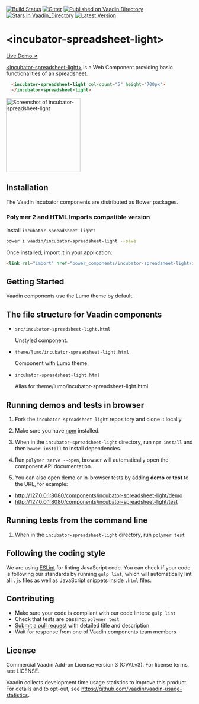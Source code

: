 [![Build Status](https://travis-ci.org/vaadin/incubator-spreadsheet-light.svg?branch=master)](https://travis-ci.org/vaadin/incubator-spreadsheet-light)
[![Gitter](https://badges.gitter.im/Join%20Chat.svg)](https://gitter.im/vaadin/web-components?utm_source=badge&utm_medium=badge&utm_campaign=pr-badge)
[![Published on Vaadin  Directory](https://img.shields.io/badge/Vaadin%20Directory-published-00b4f0.svg)](https://vaadin.com/directory/component/vaadinincubator-spreadsheet-light)
[![Stars in Vaadin_Directory](https://img.shields.io/vaadin-directory/stars/vaadinincubator-spreadsheet-light.svg)](https://vaadin.com/directory/component/vaadinincubator-spreadsheet-light)
[![Latest Version](https://img.shields.io/vaadin-directory/v/vaadinincubator-spreadsheet-light.svg)](https://vaadin.com/directory/component/vaadinincubator-spreadsheet-light)

# &lt;incubator-spreadsheet-light&gt;

[Live Demo ↗](https://incubator.app.fi/incubator-spreadsheet-light-demo/)


[&lt;incubator-spreadsheet-light&gt;](https://vaadin.com/directory/component/vaadinincubator-spreadsheet-light) is a Web Component providing basic functionalities of an spreadsheet.

```html
  <incubator-spreadsheet-light col-count="5" height="700px">
  </incubator-spreadsheet-light>
```

[<img src="https://raw.githubusercontent.com/vaadin/incubator-spreadsheet-light/master/screenshot.png" width="200" alt="Screenshot of incubator-spreadsheet-light">](https://vaadin.com/directory/component/vaadinincubator-spreadsheet-light)


## Installation

The Vaadin Incubator components are distributed as Bower packages.

### Polymer 2 and HTML Imports compatible version

Install `incubator-spreadsheet-light`:

```sh
bower i vaadin/incubator-spreadsheet-light --save
```

Once installed, import it in your application:

```html
<link rel="import" href="bower_components/incubator-spreadsheet-light/incubator-spreadsheet-light.html">
```

## Getting Started

Vaadin components use the Lumo theme by default.

## The file structure for Vaadin components

- `src/incubator-spreadsheet-light.html`

  Unstyled component.

- `theme/lumo/incubator-spreadsheet-light.html`

  Component with Lumo theme.

- `incubator-spreadsheet-light.html`

  Alias for theme/lumo/incubator-spreadsheet-light.html


## Running demos and tests in browser

1. Fork the `incubator-spreadsheet-light` repository and clone it locally.

1. Make sure you have [npm](https://www.npmjs.com/) installed.

1. When in the `incubator-spreadsheet-light` directory, run `npm install` and then `bower install` to install dependencies.

1. Run `polymer serve --open`, browser will automatically open the component API documentation.

1. You can also open demo or in-browser tests by adding **demo** or **test** to the URL, for example:

  - http://127.0.0.1:8080/components/incubator-spreadsheet-light/demo
  - http://127.0.0.1:8080/components/incubator-spreadsheet-light/test


## Running tests from the command line

1. When in the `incubator-spreadsheet-light` directory, run `polymer test`


## Following the coding style

We are using [ESLint](http://eslint.org/) for linting JavaScript code. You can check if your code is following our standards by running `gulp lint`, which will automatically lint all `.js` files as well as JavaScript snippets inside `.html` files.


## Contributing

  - Make sure your code is compliant with our code linters: `gulp lint`
  - Check that tests are passing: `polymer test`
  - [Submit a pull request](https://www.digitalocean.com/community/tutorials/how-to-create-a-pull-request-on-github) with detailed title and description
  - Wait for response from one of Vaadin components team members


## License

Commercial Vaadin Add-on License version 3 (CVALv3). For license terms, see LICENSE.

Vaadin collects development time usage statistics to improve this product. For details and to opt-out, see https://github.com/vaadin/vaadin-usage-statistics.
